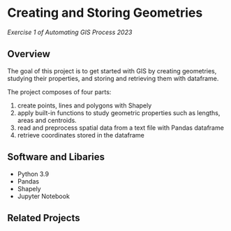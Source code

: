 # Creating and Storing Geometries
<i>Exercise 1 of Automating GIS Process 2023</i> 

## Overview
The goal of this project is to get started with GIS by creating geometries, studying their properties, and storing and retrieving them with dataframe.

<!---
<div align="center">
  <img src="images/front_1.png" alt="classification" width="700">
  <img src="images/front_2.png" alt="dominace_areas" width="700">
</div>
--->

The project composes of four parts:
1. create points, lines and polygons with Shapely
2. apply built-in functions to study geometric properties such as lengths, areas and centroids.
3. read and preprocess spatial data from a text file with Pandas dataframe
4. retrieve coordinates stored in the dataframe

## Software and Libaries
- Python 3.9
- Pandas
- Shapely
- Jupyter Notebook

## Related Projects
